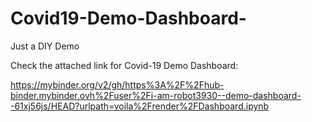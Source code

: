 # Covid19-Demo-Dashboard-
Just a DIY Demo


Check the attached link for Covid-19 Demo Dashboard:

https://mybinder.org/v2/gh/https%3A%2F%2Fhub-binder.mybinder.ovh%2Fuser%2Fi-am-robot3930--demo-dashboard--61xj56js/HEAD?urlpath=voila%2Frender%2FDashboard.ipynb

